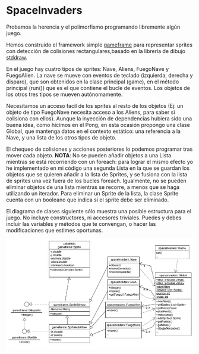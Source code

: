 # SpaceInvaders
Probamos la herencia y el polimorfismo programando libremente algún juego.

Hemos construido el framework simple [gameframe](https://github.com/vjfernandez/GameFrame) para representar sprites con detección de colisiones rectangulares,basado en la librería de dibujo [stddraw](https://github.com/vjfernandez/stddrawsound-netbeans). 

En el juego hay cuatro tipos de sprites: Nave, Aliens, FuegoNave y FuegoAlien. La nave se mueve con eventos de teclado (izquierda, derecha y disparo), que son obtenidos en la clase principal (game), en el método principal (run()) que es el que contiene el bucle de eventos. Los objetos de los otros tres tipos se mueven autónomamente.

Necesitamos un acceso facil de los sprites al resto de los objetos (Ej: un objeto de tipo FuegoNave necesita acceso a los Aliens, para saber si colisiona con ellos). Aunque la inyección de dependencias hubiera sido una buena idea, como hicimos en el Pong, en esta ocasión  propongo una clase Global, que mantenga datos en el contexto estático: una referencia a la Nave, y una lista de los otros tipos de objeto.

El chequeo de colisiones y acciones posteriores lo podemos programar tras mover cada objeto.
**NOTA**: No se pueden añadir objetos a una Lista mientras se está recorriendo con un foreach: para lograr el mismo efecto yo he implementado en mi código una segunda Lista en la que se guardan los objetos que se quieren añadir a la lista de Sprites, y se fusiona con la lista de sprites una vez fuera de los bucles foreach.
Igualmente, no se pueden eliminar objetos de una lista mientras se recorre, a menos que se haga utilizando un iterador. Para eliminar un Sprite de la lista, la clase Sprite cuenta con un booleano que indica si el sprite debe ser eliminado.

El diagrama de clases siguiente sólo muestra una posible estructura para el juego. No incluye constructores, ni accesores triviales. Puedes y debes incluir las variables y métodos que te convengan, o hacer las modificaciones que estimes oportunas.

![](https://raw.githubusercontent.com/vjfernandez/SpaceInvaders/master/uml-clases.png)
